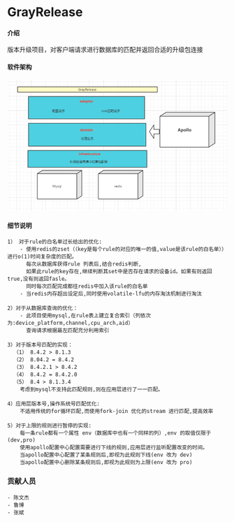 # GrayRelease

#### 介绍
版本升级项目，对客户端请求进行数据库的匹配并返回合适的升级包连接

#### 软件架构
![img.png](img.png)


#### 细节说明
    1） 对于rule的白名单过长给出的优化:
        - 使用redis的zset（（key是每个rule的对应的唯一的值,value是该rule的白名单））进行o(1)时间复杂度的匹配。
          每次从数据库获得rule 列表后,结合redis判断,
          如果此rule的key存在,继续判断其set中是否存在请求的设备id。如果有则返回true,没有则返回fasle。
          同时每次匹配完成都往redis中加入该rule的白名单
        - 当redis内存超出设定后,同时使用volatile-lfu的内存淘汰机制进行淘汰
    
    2）对于从数据库查询的优化：
        - 此项目使用mysql,在rule表上建立复合索引（列依次为:device_platform,channel,cpu_arch,aid）
          查询请求根据最左匹配充分利用索引
    
    3）对于版本号匹配的实现：
      （1） 8.4.2 > 8.1.3
      （2） 8.04.2 = 8.4.2
      （3） 8.4.2.1 > 8.4.2
      （4） 8.4.2 = 8.4.2.0
      （5） 8.4 > 8.1.3.4
        考虑到mysql不支持此匹配规则,则在应用层进行了一一匹配。

    4）应用层版本号,操作系统号匹配优化:
        不适用传统的for循环匹配,而使用fork-join 优化的stream 进行匹配,提高效率

    5）对于上限的规则进行暂停的实现:
        每一条rule都有一个属性 env（数据库中也有一个同样的列）,env 的取值仅限于(dev,pro)
        使用apollo配置中心配置需要进行下线的规则,应用层进行监听配置改变的时间。
        当apollo配置中心配置了某条规则后,即视为此规则下线(env 改为 dev)
        当apollo配置中心删除某条规则后,即视为此规则为上限(env 改为 pro)
    
        
### 贡献人员
    - 陈文杰
    - 鲁博
    - 张斌